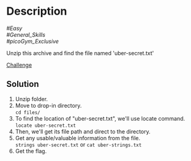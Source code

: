 # Description

_#Easy_<br>
_#General_Skills_<br>
_#picoGym_Exclusive_<br>

Unzip this archive and find the file named 'uber-secret.txt'

[Challenge](../First_Find/first_find.zip)

## Solution

1. Unzip folder.
2. Move to drop-in directory.<br>
   `cd files/`
3. To find the location of "uber-secret.txt", we'll use locate command.<br>
  `locate uber-secret.txt`
4. Then, we'll get its file path and direct to the directory.<br>
5. Get any usable/valuable information from the file.<br>
   `strings uber-secret.txt` or `cat uber-strings.txt`
6. Get the flag.
